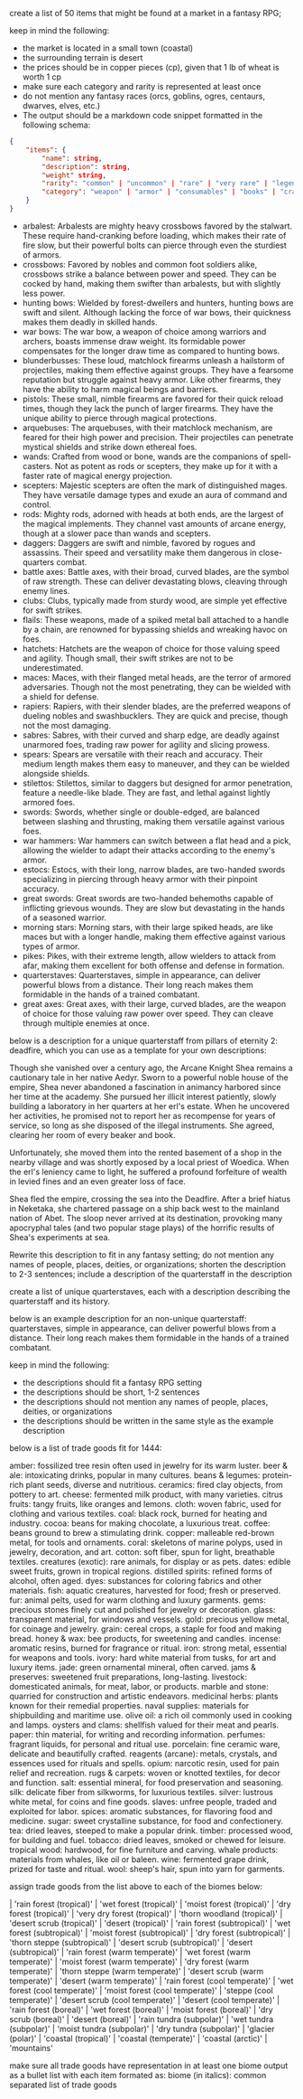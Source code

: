 create a list of 50 items that might be found at a market in a fantasy RPG;

keep in mind the following:
* the market is located in a small town (coastal)
* the surrounding terrain is desert
* the prices should be in copper pieces (cp), given that 1 lb of wheat is worth 1 cp
* make sure each category and rarity is represented at least once
* do not mention any fantasy races (orcs, goblins, ogres, centaurs, dwarves, elves, etc.)
* The output should be a markdown code snippet formatted in the following schema:
```json
{
    "items": {
        "name": string,
        "description": string,
        "weight" string,
        "rarity": "common" | "uncommon" | "rare" | "very rare" | "legendary",
        "category": "weapon" | "armor" | "consumables" | "books" | "crafting reagents" | "misc"
    }
}
```

* arbalest: Arbalests are mighty heavy crossbows favored by the stalwart. These require hand-cranking before loading, which makes their rate of fire slow, but their powerful bolts can pierce through even the sturdiest of armors.
* crossbows: Favored by nobles and common foot soldiers alike, crossbows strike a balance between power and speed. They can be cocked by hand, making them swifter than arbalests, but with slightly less power.
* hunting bows: Wielded by forest-dwellers and hunters, hunting bows are swift and silent. Although lacking the force of war bows, their quickness makes them deadly in skilled hands.
* war bows: The war bow, a weapon of choice among warriors and archers, boasts immense draw weight. Its formidable power compensates for the longer draw time as compared to hunting bows.
* blunderbusses: These loud, matchlock firearms unleash a hailstorm of projectiles, making them effective against groups. They have a fearsome reputation but struggle against heavy armor. Like other firearms, they have the ability to harm magical beings and barriers.
* pistols: These small, nimble firearms are favored for their quick reload times, though they lack the punch of larger firearms. They have the unique ability to pierce through magical protections.
* arquebuses: The arquebuses, with their matchlock mechanism, are feared for their high power and precision. Their projectiles can penetrate mystical shields and strike down ethereal foes.
* wands: Crafted from wood or bone, wands are the companions of spell-casters. Not as potent as rods or scepters, they make up for it with a faster rate of magical energy projection.
* scepters: Majestic scepters are often the mark of distinguished mages. They have versatile damage types and exude an aura of command and control.
* rods: Mighty rods, adorned with heads at both ends, are the largest of the magical implements. They channel vast amounts of arcane energy, though at a slower pace than wands and scepters.
* daggers: Daggers are swift and nimble, favored by rogues and assassins. Their speed and versatility make them dangerous in close-quarters combat.
* battle axes: Battle axes, with their broad, curved blades, are the symbol of raw strength. These can deliver devastating blows, cleaving through enemy lines.
* clubs: Clubs, typically made from sturdy wood, are simple yet effective for swift strikes.
* flails: These weapons, made of a spiked metal ball attached to a handle by a chain, are renowned for bypassing shields and wreaking havoc on foes.
* hatchets: Hatchets are the weapon of choice for those valuing speed and agility. Though small, their swift strikes are not to be underestimated.
* maces: Maces, with their flanged metal heads, are the terror of armored adversaries. Though not the most penetrating, they can be wielded with a shield for defense.
* rapiers: Rapiers, with their slender blades, are the preferred weapons of dueling nobles and swashbucklers. They are quick and precise, though not the most damaging.
* sabres: Sabres, with their curved and sharp edge, are deadly against unarmored foes, trading raw power for agility and slicing prowess.
* spears: Spears are versatile with their reach and accuracy. Their medium length makes them easy to maneuver, and they can be wielded alongside shields.
* stilettos: Stilettos, similar to daggers but designed for armor penetration, feature a needle-like blade. They are fast, and lethal against lightly armored foes.
* swords: Swords, whether single or double-edged, are balanced between slashing and thrusting, making them versatile against various foes.
* war hammers: War hammers can switch between a flat head and a pick, allowing the wielder to adapt their attacks according to the enemy's armor.
* estocs: Estocs, with their long, narrow blades, are two-handed swords specializing in piercing through heavy armor with their pinpoint accuracy.
* great swords: Great swords are two-handed behemoths capable of inflicting grievous wounds. They are slow but devastating in the hands of a seasoned warrior.
* morning stars: Morning stars, with their large spiked heads, are like maces but with a longer handle, making them effective against various types of armor.
* pikes: Pikes, with their extreme length, allow wielders to attack from afar, making them excellent for both offense and defense in formation.
* quarterstaves: Quarterstaves, simple in appearance, can deliver powerful blows from a distance. Their long reach makes them formidable in the hands of a trained combatant.
* great axes: Great axes, with their large, curved blades, are the weapon of choice for those valuing raw power over speed. They can cleave through multiple enemies at once.


below is a description for a unique quarterstaff from pillars of eternity 2: deadfire, which you can use as a template for your own descriptions:

Though she vanished over a century ago, the Arcane Knight Shea remains a cautionary tale in her native Aedyr. Sworn to a powerful noble house of the empire, Shea never abandoned a fascination in animancy harbored since her time at the academy. She pursued her illicit interest patiently, slowly building a laboratory in her quarters at her erl's estate. When he uncovered her activities, he promised not to report her as recompense for years of service, so long as she disposed of the illegal instruments. She agreed, clearing her room of every beaker and book.

Unfortunately, she moved them into the rented basement of a shop in the nearby village and was shortly exposed by a local priest of Woedica. When the erl's leniency came to light, he suffered a profound forfeiture of wealth in levied fines and an even greater loss of face.

Shea fled the empire, crossing the sea into the Deadfire. After a brief hiatus in Neketaka, she chartered passage on a ship back west to the mainland nation of Abet. The sloop never arrived at its destination, provoking many apocryphal tales (and two popular stage plays) of the horrific results of Shea's experiments at sea.

Rewrite this description to fit in any fantasy setting; do not mention any names of people, places, deities, or organizations; shorten the description to 2-3 sentences; include a description of the quarterstaff in the description

create a list of unique quarterstaves, each with a description describing the quarterstaff and its history.

below is an example description for an non-unique quarterstaff: quarterstaves, simple in appearance, can deliver powerful blows from a distance. Their long reach makes them formidable in the hands of a trained combatant.

keep in mind the following:
* the descriptions should fit a fantasy RPG setting
* the descriptions should be short, 1-2 sentences
* the descriptions should not mention any names of people, places, deities, or organizations
* the descriptions should be written in the same style as the example description


below is a list of trade goods fit for 1444:

amber: fossilized tree resin often used in jewelry for its warm luster.
beer & ale: intoxicating drinks, popular in many cultures.
beans & legumes: protein-rich plant seeds, diverse and nutritious.
ceramics: fired clay objects, from pottery to art.
cheese: fermented milk product, with many varieties.
citrus fruits: tangy fruits, like oranges and lemons.
cloth: woven fabric, used for clothing and various textiles.
coal: black rock, burned for heating and industry.
cocoa: beans for making chocolate, a luxurious treat.
coffee: beans ground to brew a stimulating drink.
copper: malleable red-brown metal, for tools and ornaments.
coral: skeletons of marine polyps, used in jewelry, decoration, and art.
cotton: soft fiber, spun for light, breathable textiles.
creatures (exotic): rare animals, for display or as pets.
dates: edible sweet fruits, grown in tropical regions.
distilled spirits: refined forms of alcohol, often aged.
dyes: substances for coloring fabrics and other materials.
fish: aquatic creatures, harvested for food; fresh or preserved.
fur: animal pelts, used for warm clothing and luxury garments.
gems: precious stones finely cut and polished for jewelry or decoration.
glass: transparent material, for windows and vessels.
gold: precious yellow metal, for coinage and jewelry.
grain: cereal crops, a staple for food and making bread.
honey & wax: bee products, for sweetening and candles.
incense: aromatic resins, burned for fragrance or ritual.
iron: strong metal, essential for weapons and tools.
ivory: hard white material from tusks, for art and luxury items.
jade: green ornamental mineral, often carved.
jams & preserves: sweetened fruit preparations, long-lasting.
livestock: domesticated animals, for meat, labor, or products.
marble and stone: quarried for construction and artistic endeavors.
medicinal herbs: plants known for their remedial properties.
naval supplies: materials for shipbuilding and maritime use.
olive oil: a rich oil commonly used in cooking and lamps.
oysters and clams: shellfish valued for their meat and pearls.
paper: thin material, for writing and recording information.
perfumes: fragrant liquids, for personal and ritual use.
porcelain: fine ceramic ware, delicate and beautifully crafted.
reagents (arcane): metals, crystals, and essences used for rituals and spells.
opium: narcotic resin, used for pain relief and recreation.
rugs & carpets: woven or knotted textiles, for decor and function.
salt: essential mineral, for food preservation and seasoning.
silk: delicate fiber from silkworms, for luxurious textiles.
silver: lustrous white metal, for coins and fine goods.
slaves: unfree people, traded and exploited for labor.
spices: aromatic substances, for flavoring food and medicine.
sugar: sweet crystalline substance, for food and confectionery.
tea: dried leaves, steeped to make a popular drink.
timber: processed wood, for building and fuel.
tobacco: dried leaves, smoked or chewed for leisure.
tropical wood: hardwood, for fine furniture and carving.
whale products: materials from whales, like oil or baleen.
wine: fermented grape drink, prized for taste and ritual.
wool: sheep's hair, spun into yarn for garments.

assign trade goods from the list above to each of the biomes below:

  | 'rain forest (tropical)'
  | 'wet forest (tropical)'
  | 'moist forest (tropical)'
  | 'dry forest (tropical)'
  | 'very dry forest (tropical)'
  | 'thorn woodland (tropical)'
  | 'desert scrub (tropical)'
  | 'desert (tropical)'
  | 'rain forest (subtropical)'
  | 'wet forest (subtropical)'
  | 'moist forest (subtropical)'
  | 'dry forest (subtropical)'
  | 'thorn steppe (subtropical)'
  | 'desert scrub (subtropical)'
  | 'desert (subtropical)'
  | 'rain forest (warm temperate)'
  | 'wet forest (warm temperate)'
  | 'moist forest (warm temperate)'
  | 'dry forest (warm temperate)'
  | 'thorn steppe (warm temperate)'
  | 'desert scrub (warm temperate)'
  | 'desert (warm temperate)'
  | 'rain forest (cool temperate)'
  | 'wet forest (cool temperate)'
  | 'moist forest (cool temperate)'
  | 'steppe (cool temperate)'
  | 'desert scrub (cool temperate)'
  | 'desert (cool temperate)'
  | 'rain forest (boreal)'
  | 'wet forest (boreal)'
  | 'moist forest (boreal)'
  | 'dry scrub (boreal)'
  | 'desert (boreal)'
  | 'rain tundra (subpolar)'
  | 'wet tundra (subpolar)'
  | 'moist tundra (subpolar)'
  | 'dry tundra (subpolar)'
  | 'glacier (polar)'
  | 'coastal (tropical)'
  | 'coastal (temperate)'
  | 'coastal (arctic)'
  | 'mountains'

make sure all trade goods have representation in at least one biome
output as a bullet list with each item formated as: biome (in italics): common separated list of trade goods